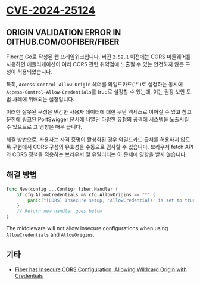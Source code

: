 # [CVE-2024-25124](https://devhub.checkmarx.com/cve-details/CVE-2024-25124/)

## ORIGIN VALIDATION ERROR IN GITHUB.COM/GOFIBER/FIBER

Fiber는 Go로 작성된 웹 프레임워크입니다. 버전 `2.52.1` 이전에는 CORS 미들웨어를 사용하면 애플리케이션이 여러 CORS 관련 취약점에 노출될 수 있는 안전하지 않은 구성이 허용되었습니다.

특히, `Access-Control-Allow-Origin` 헤더를 와일드카드('*')로 설정하는 동시에 `Access-Control-Allow-Credentials`를 true로 설정할 수 있는데, 이는 권장 보안 모범 사례에 위배되는 설정입니다.

이러한 잘못된 구성은 민감한 사용자 데이터에 대한 무단 액세스로 이어질 수 있고 참고 문헌에 링크된 PortSwigger 문서에 나열된 다양한 유형의 공격에 시스템을 노출시킬 수 있으므로 그 영향은 매우 큽니다.

해결 방법으로, 사용자는 자격 증명이 활성화된 경우 와일드카드 출처를 허용하지 않도록 구현에서 CORS 구성의 유효성을 수동으로 검사할 수 있습니다. 브라우저 fetch API와 CORS 정책을 적용하는 브라우저 및 유틸리티는 이 문제에 영향을 받지 않습니다.

## 해결 방법

```go
func New(config ...Config) fiber.Handler {
    if cfg.AllowCredentials && cfg.AllowOrigins == "*" {
        panic("[CORS] Insecure setup, 'AllowCredentials' is set to true, and 'AllowOrigins' is set to a wildcard.")
    }
    // Return new handler goes below
}
```

The middleware will not allow insecure configurations when using `AllowCredentials` and `AllowOrigins`.

## 기타

- [Fiber has Insecure CORS Configuration, Allowing Wildcard Origin with Credentials](https://github.com/advisories/GHSA-fmg4-x8pw-hjhg)

